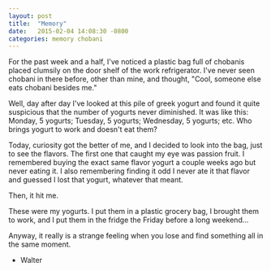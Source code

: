 ```yaml
---
layout: post
title:  "Memory"
date:   2015-02-04 14:08:30 -0800
categories: memory chobani
---
```

For the past week and a half, I've noticed a plastic bag full of chobanis placed clumsily on the door shelf of the work refrigerator. I've never seen chobani in there before, other than mine, and thought, "Cool, someone else eats chobani besides me."

Well, day after day I've looked at this pile of greek yogurt and found it quite suspicious that the number of yogurts never diminished.&nbsp;It was like this: Monday, 5 yogurts; Tuesday, 5 yogurts; Wednesday, 5 yogurts; etc.&nbsp;Who brings yogurt to work and doesn't eat them? 

Today, curiosity got the better of me, and I decided to look into the bag, just to see the flavors. The first one that caught my eye was passion fruit. I remembered buying the exact same flavor yogurt a couple weeks ago but never eating it. I also remembering finding it odd I never ate it that flavor and guessed I lost that yogurt, whatever that meant.

Then, it hit me.

These were my yogurts. I put them in a plastic grocery bag, I brought them to work, and I put them in the fridge the Friday before a long weekend...

Anyway, it really is a strange feeling when you lose and find something all in the same moment.

- Walter